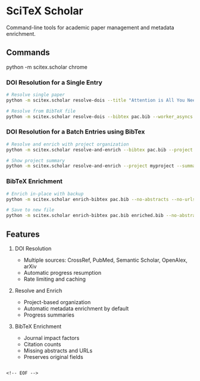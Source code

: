 <!-- ---
!-- Timestamp: 2025-08-06 14:43:47
!-- Author: ywatanabe
!-- File: /home/ywatanabe/proj/scitex_repo/src/scitex/scholar/command_line/README.md
!-- --- -->


# SciTeX Scholar

Command-line tools for academic paper management and metadata enrichment.

## Commands


python -m scitex.scholar chrome

### DOI Resolution for a Single Entry
```bash
# Resolve single paper
python -m scitex.scholar resolve-dois --title "Attention is All You Need" --worker_asyncs 8

# Resolve from BibTeX file
python -m scitex.scholar resolve-dois --bibtex pac.bib --worker_asyncs 8
```

### DOI Resolution for a Batch Entries using BibTex
```bash
# Resolve and enrich with project organization
python -m scitex.scholar resolve-and-enrich --bibtex pac.bib --project myproject

# Show project summary
python -m scitex.scholar resolve-and-enrich --project myproject --summary
```

### BibTeX Enrichment
```bash
# Enrich in-place with backup
python -m scitex.scholar enrich-bibtex pac.bib --no-abstracts --no-urls

# Save to new file
python -m scitex.scholar enrich-bibtex pac.bib enriched.bib --no-abstracts --no-urls
```

## Features

1. DOI Resolution
   - Multiple sources: CrossRef, PubMed, Semantic Scholar, OpenAlex, arXiv
   - Automatic progress resumption
   - Rate limiting and caching

2. Resolve and Enrich
   - Project-based organization
   - Automatic metadata enrichment by default
   - Progress summaries

3. BibTeX Enrichment
   - Journal impact factors
   - Citation counts
   - Missing abstracts and URLs
   - Preserves original fields
```

<!-- EOF -->